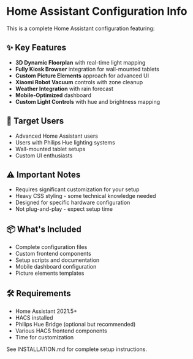 # Home Assistant Configuration Info

This is a complete Home Assistant configuration featuring:

## ✨ Key Features
- **3D Dynamic Floorplan** with real-time light mapping
- **Fully Kiosk Browser** integration for wall-mounted tablets
- **Custom Picture Elements** approach for advanced UI
- **Xiaomi Robot Vacuum** controls with zone cleanup
- **Weather Integration** with rain forecast
- **Mobile-Optimized** dashboard
- **Custom Light Controls** with hue and brightness mapping

## 🎯 Target Users
- Advanced Home Assistant users
- Users with Philips Hue lighting systems
- Wall-mounted tablet setups
- Custom UI enthusiasts

## ⚠️ Important Notes
- Requires significant customization for your setup
- Heavy CSS styling - some technical knowledge needed
- Designed for specific hardware configuration
- Not plug-and-play - expect setup time

## 📦 What's Included
- Complete configuration files
- Custom frontend components
- Setup scripts and documentation
- Mobile dashboard configuration
- Picture elements templates

## 🛠️ Requirements
- Home Assistant 2021.5+
- HACS installed
- Philips Hue Bridge (optional but recommended)
- Various HACS frontend components
- Time for customization

See INSTALLATION.md for complete setup instructions.